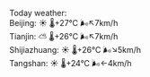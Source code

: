 Today weather:  
Beijing: ☀️   🌡️+27°C 🌬️↖7km/h  
Tianjin: ⛅️  🌡️+26°C 🌬️↖7km/h  
Shijiazhuang: ☀️   🌡️+26°C 🌬️↘5km/h  
Tangshan: ☀️   🌡️+24°C 🌬️←4km/h  
